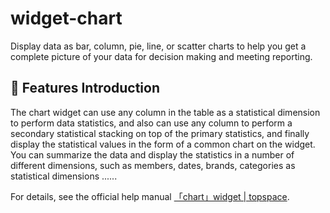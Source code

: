 # widget-chart

Display data as bar, column, pie, line, or scatter charts to help you get a complete picture of your data for decision making and meeting reporting.

## 🎨 Features Introduction

The chart widget can use any column in the table as a statistical dimension to perform data statistics, and also can use any column to perform a secondary statistical stacking on top of the primary statistics, and finally display the statistical values in the form of a common chart on the widget. You can summarize the data and display the statistics in a number of different dimensions, such as members, dates, brands, categories as statistical dimensions ......

For details, see the official help manual [「chart」widget | topspace](https://help.aitable.ai/docs/guide/intro-widget-chart).
